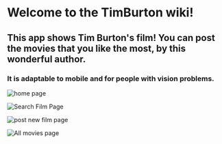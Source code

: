 # Welcome to the TimBurton wiki!

## This app shows Tim Burton's film! You can post the movies that you like the most, by this wonderful author.

### It is adaptable to mobile and for people with vision problems.

![home page](https://res.cloudinary.com/dh9z8mk2j/image/upload/v1672962176/Other/Screenshot_2023-01-06_at_00.30.55_mw6mdh.png)

![Search Film Page](https://res.cloudinary.com/dh9z8mk2j/image/upload/v1672962179/Other/Screenshot_2023-01-06_at_00.31.23_egqcf1.png)

![post new film page](https://res.cloudinary.com/dh9z8mk2j/image/upload/v1672962184/Other/Screenshot_2023-01-06_at_00.35.15_tutxeb.png)

![All movies page](https://res.cloudinary.com/dh9z8mk2j/image/upload/v1672962189/Other/Screenshot_2023-01-06_at_00.35.34_w1h7gu.png)
